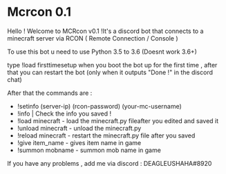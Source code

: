 # Mcrcon 0.1 

Hello ! Welcome to MCRcon v0.1 !It's a discord bot that connects to a minecraft server via RCON ( Remote Connection / Console )

To use this bot u need to use Python 3.5 to 3.6 (Doesnt work 3.6+)

type !load firsttimesetup when you boot the bot up for the first time , after that you can restart the bot (only when it outputs "Done !" in the discord chat)

After that the commands are :

-  !setinfo (server-ip) (rcon-password) (your-mc-username)
-  !info | Check the info you saved !
-  !load minecraft - load the minecraft.py fileafter you edited and saved it
-  !unload minecraft - unload the minecraft.py 
-  !reload minecraft - restart the minecraft.py file after you saved
-  !give item_name - gives item name in game
-  !summon mobname - summon mob name in game


If you have any problems , add me via discord : DEAGLEUSHAHA#8920
